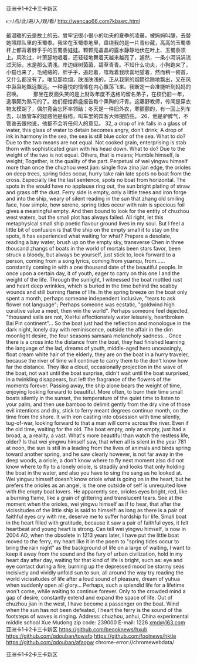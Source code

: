 
亚洲卡1卡2卡三卡新区




👉/点/此/进/入/观/看/ http://wencao66.com?kbswc.html




最温暖的云是故土的云。曾牢记很小很小的功夫的夏季的凌晨，被妈妈叫醒，去替她照顾队里的玉蜀黍。我坐在玉蜀黍地里，盘绕我的是一片青纱藏，高高的玉蜀黍杆上都背着胖乎乎的玉蜀黍娃娃。颗颗亮晶晶的露水静静地伏在叶上、玉蜀黍须上。风吹过，叶萧瑟地唱着，还轻轻地舞着天越来越亮了，遽然，一条小河涓涓流过天际，水是那么清浅。岸边绿树茵茵，碧草青青。不知什么功夫，小狗跑来了，小猫也来了，毛绒绒的，胖乎乎，追赶着，嘻戏着我欣喜地望着，然而稍一俯首，又什么都没有了。唯见那炊烟，肤浅肤浅的，正从我家的烟筒徐除地飘出，又在风中袅袅地飘远飘远。一种喜悦的情愫在内心飘荡飞来。我断定一会准能听到妈妈的召唤。
　　那坐在反面失笑的是上财政年度不迭格的留名弟子，在校仍旧一年，逸事颇为熟习的了。她们便给鼎盛报告每个熏陶的汗青。这藤野教师，传闻是穿衣物太模胡了，偶尔竟会忘怀率领结；冬天是一件旧外衣，寒颤颤的，有一回上列车去，以致管车的疑惑他是翦绺，叫车里的宾客大师提防些。
	26、他是驴脾气，不管谁去跟他说，他都不会听任何人的意见。
32, a drop of ink falls in a glass of water, this glass of water to detain becomes angry, don't drink;
A drop of ink in harmony in the sea, the sea is still blue color of the sea.
What to do?
Due to the two means are not equal.
Not cooked grain, enterprising is stab thorn with sophisticated grain with his head down.
What to do?
Due to the weight of the two is not equal.
Others, that is means;
Humble himself, is weight;
Together, is the quality of the part.
Perpetual of wei yingwu himself more than once the chuzhou west jian: single flow zina jian edge, the orioles on deep trees, spring tides occur, hurry take rain late spots no boat from the cross.
Especially like the last sentence, spots no boat from horizontal.
The spots in the would have no applause ring out, the sun bright plating of straw and grass off the dust.
Ferry side is empty, only a little trees and iron forge and into the ship, weary of silent reading in the sun that zhang old smiling face, how simple, how serene, spring tides occur with rain is specious foil gives a meaningful empty.
And then bound to look for the entity of chuzhou west waters, but the small plot has always failed.
All right, let this metaphysical small ship poetic flavour ground lives in my soul.
But I feel a little bit of confusion is that the ship on the empty small it to stay on the spots, it has experienced what waiting for what?
Prepare a desolate, reading a bay water, brush up on the empty sky, transverse Chen in three thousand zhangs of boats in the world of mortals been stars favor, been struck a bloody, but always be yourself, just stick to, look forward to a person, coming from a song lyrics, coming from yuanqu, from...... constantly coming in with a one thousand date of the beautiful people.
In once upon a certain day, it of youth, eager to carry on this one I and the weight of the life.
Through the sunlight, I witnessed the boat mottled rust and heart deep wrinkles, which is buried in the time behind the scabby wounds and still burning flame of life.
In the spring breeze on the boat only spent a month, perhaps someone independent inclusive, "tears to ask flower not language";
Perhaps someone was ecstatic, "goldwind high curative value a meet, then win the world".
Perhaps someone feel dejected, "thousand sails are not, XieHui affectionately water leisurely, heartbroken Bai Pin continent"...
So the boat just had the reflection and monologue in the dark night, lonely day with reminiscence, outside the affair in the dim moonlight desire, the four seasons samsara melancholy sadness...
Once there is a cross into the distance from the boat, they had finished learning the language of the lad, dreams of youth, middle-aged hero unceasingly, float cream white hair of the elderly, they are on the boat in a hurry traveler, because the river of time will continue to carry them to the don't know how far the distance.
They like a cloud, occasionally projection in the wave of the boat, not wait until the boat surprise, didn't wait until the boat surprised, in a twinkling disappears, but left the fragrance of the flowers of the moments forever.
Passing away, the ship alone bears the weight of time, enjoying looking forward to beautiful.
More often, to burn their time small boats silently in the sunset, the temperature of the quiet time to listen to your palm, and then use bamboo to delimit gently from the dry vine of those evil intentions and dry, stick to ferry meant degrees continue month, on the time from the shore.
It with iron casting into obsession with time silently, tug-of-war, looking forward to that a man will come across the river.
Even if the old time, waiting for the old.
The boat empty, only an empty, just had a broad, a, a reality, a vast.
What's more beautiful than watch the restless life, older?
Is that wei yingwu himself saw, that when all is silent in the year 781 at noon, the sun is still in a leading from the lives of animals and birds spring toward another spring, and he saw clearly however, is not far away in the deep woods, a oriole, a don't know where to fly next moment also did not know where to fly to a lonely oriole, is steadily and looks that only holding the boat in the water, and also you have to sing the sang as he looked at.
Wei yingwu himself doesn't know oriole what is going on in the heart, but he prefers the orioles as an angel, is the one outside of self is unrequited love with the empty boat lovers.
He apparently see, orioles eyes bright, red, like a burning flame, like a grain of glittering and translucent tears.
See at the moment when the orioles, wei yingwu himself as if to hear, that after the vicissitudes of the little ship is said to himself: as long as there is a pair of faithful eyes cry with me, deserve me to suffer hardship for life.
Small boat in the heart filled with gratitude, because it saw a pair of faithful eyes, it felt heartbeat and young heart is strong.
Can tell wei yingwu himself, is now in 2004 AD, when the obsolete in 1213 years later, I have put the little boat moved to the ferry, my heart like it in the poem to "spring tides occur to bring the rain night" as the background of life on a large of waiting, I want to keep it away from the sound and the fury of urban civilization, hold in my heart day after day, waiting for that kind of life is bright, such as: eye and eye contact during a fire, burning up the depressed mood be stormy seas incisively and vividly unfold sun to sun, all around the way try reading the world vicissitudes of life after a loud sound of pleasure, dream of yuhua when suddenly open all glory...
Perhaps, such a splendid life for a lifetime won't come, while waiting to continue forever.
Only to the crowded mind a gap of desire, constantly extend and expand the space of life.
Out of chuzhou jian in the west, I have become a passenger on the boat.
Wind when the sun has not been defeated, I heart the ferry is the sound of the footsteps of waves is ringing.
Address: chuzhou, anhui, China experimental middle school Xue Mudong zip code: 239000 E-mail: 1226 xmd@163.com
亚洲卡1卡2卡三卡新区 https://github.com/beooknews/hxub
https://github.com/qdouban/towafo
https://github.com/foolnews/hktie
https://github.com/qdouban/afaopw
chrome-error://chromewebdata/





亚洲卡1卡2卡三卡新区
